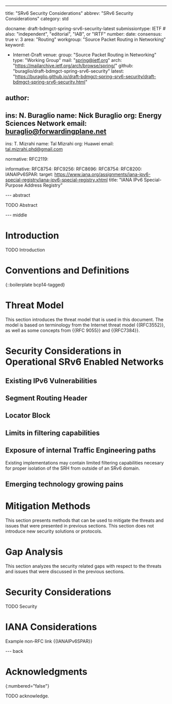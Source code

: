 ---
title: "SRv6 Security Considerations"
abbrev: "SRv6 Security Considerations"
category: std

docname: draft-bdmgct-spring-srv6-security-latest
submissiontype: IETF  # also: "independent", "editorial", "IAB", or "IRTF"
number:
date:
consensus: true
v: 3
area: "Routing"
workgroup: "Source Packet Routing in Networking"
keyword:
 - Internet-Draft
venue:
  group: "Source Packet Routing in Networking"
  type: "Working Group"
  mail: "spring@ietf.org"
  arch: "https://mailarchive.ietf.org/arch/browse/spring/"
  github: "buraglio/draft-bdmgct-spring-srv6-security"
  latest: "https://buraglio.github.io/draft-bdmgct-spring-srv6-security/draft-bdmgct-spring-srv6-security.html"

author:
 -
   ins: N. Buraglio
   name: Nick Buraglio
   org: Energy Sciences Network
   email: buraglio@forwardingplane.net
 -
   ins: T. Mizrahi
   name: Tal Mizrahi
   org: Huawei
   email: tal.mizrahi.phd@gmail.com

normative:
  RFC2119:

informative:
  RFC8754:
  RFC9256:
  RFC8696:
  RFC8754:
  RFC8200:
  IANAIPv6SPAR:
    target: https://www.iana.org/assignments/iana-ipv6-special-registry/iana-ipv6-special-registry.xhtml
    title: "IANA IPv6 Special-Purpose Address Registry"

--- abstract

TODO Abstract

--- middle

# Introduction

TODO Introduction

# Conventions and Definitions

{::boilerplate bcp14-tagged}

# Threat Model

This section introduces the threat model that is used in this document. The model is based on terminology from the Internet threat model {{RFC3552}}, as well as some concepts from {{RFC 9055}} and {{RFC7384}}.

# Security Considerations in Operational SRv6 Enabled Networks

## Existing IPv6 Vulnerabilities

## Segment Routing Header

## Locator Block

## Limits in filtering capabilities

## Exposure of internal Traffic Engineering paths

Existing implementations may contain limited filtering capabilities necesary for proper isolation of the SRH from outside of an SRv6 domain.

## Emerging technology growing pains

# Mitigation Methods

This section presents methods that can be used to mitigate the threats and issues that were presented in previous sections. This section does not introduce new security solutions or protocols.

# Gap Analysis

This section analyzes the security related gaps with respect to the threats and issues that were discussed in the previous sections.

# Security Considerations

TODO Security

# IANA Considerations

Example non-RFC link {{IANAIPv6SPAR}}

--- back

# Acknowledgments
{:numbered="false"}

TODO acknowledge.
